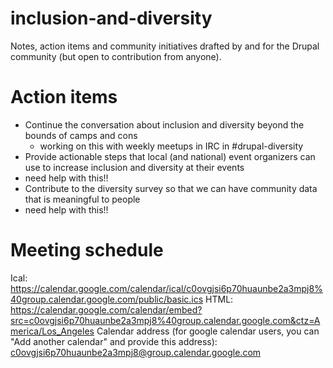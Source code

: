 # inclusion-and-diversity
Notes, action items and community initiatives drafted by and for the Drupal community (but open to contribution from anyone).

# Action items
- Continue the conversation about inclusion and diversity beyond the bounds of camps and cons
  - working on this with weekly meetups in IRC in #drupal-diversity
- Provide actionable steps that local (and national) event organizers can use to increase inclusion and diversity at their events
 - need help with this!!
- Contribute to the diversity survey so that we can have community data that is meaningful to people
 - need help with this!!


# Meeting schedule

Ical: https://calendar.google.com/calendar/ical/c0ovgjsi6p70huaunbe2a3mpj8%40group.calendar.google.com/public/basic.ics
HTML: https://calendar.google.com/calendar/embed?src=c0ovgjsi6p70huaunbe2a3mpj8%40group.calendar.google.com&ctz=America/Los_Angeles
Calendar address (for google calendar users, you can "Add another calendar" and provide this address): c0ovgjsi6p70huaunbe2a3mpj8@group.calendar.google.com
